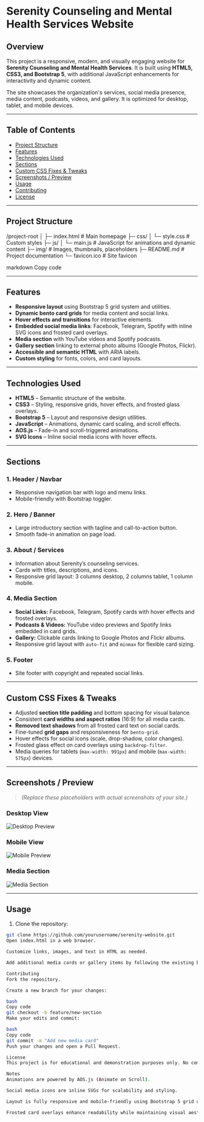 # Serenity Counseling and Mental Health Services Website

## Overview
This project is a responsive, modern, and visually engaging website for **Serenity Counseling and Mental Health Services**. It is built using **HTML5, CSS3, and Bootstrap 5**, with additional JavaScript enhancements for interactivity and dynamic content.  

The site showcases the organization's services, social media presence, media content, podcasts, videos, and gallery. It is optimized for desktop, tablet, and mobile devices.

---

## Table of Contents
- [Project Structure](#project-structure)  
- [Features](#features)  
- [Technologies Used](#technologies-used)  
- [Sections](#sections)  
- [Custom CSS Fixes & Tweaks](#custom-css-fixes--tweaks)  
- [Screenshots / Preview](#screenshots--preview)  
- [Usage](#usage)  
- [Contributing](#contributing)  
- [License](#license)  

---

## Project Structure
/project-root
│
├─ index.html # Main homepage
├─ css/
│ └─ style.css # Custom styles
├─ js/
│ └─ main.js # JavaScript for animations and dynamic content
├─ img/ # Images, thumbnails, placeholders
├─ README.md # Project documentation
└─ favicon.ico # Site favicon

markdown
Copy code

---

## Features
- **Responsive layout** using Bootstrap 5 grid system and utilities.  
- **Dynamic bento card grids** for media content and social links.  
- **Hover effects and transitions** for interactive elements.  
- **Embedded social media links**: Facebook, Telegram, Spotify with inline SVG icons and frosted card overlays.  
- **Media section** with YouTube videos and Spotify podcasts.  
- **Gallery section** linking to external photo albums (Google Photos, Flickr).  
- **Accessible and semantic HTML** with ARIA labels.  
- **Custom styling** for fonts, colors, and card layouts.

---

## Technologies Used
- **HTML5** – Semantic structure of the website.  
- **CSS3** – Styling, responsive grids, hover effects, and frosted glass overlays.  
- **Bootstrap 5** – Layout and responsive design utilities.  
- **JavaScript** – Animations, dynamic card scaling, and scroll effects.  
- **AOS.js** – Fade-in and scroll-triggered animations.  
- **SVG Icons** – Inline social media icons with hover effects.

---

## Sections

### 1. Header / Navbar
- Responsive navigation bar with logo and menu links.  
- Mobile-friendly with Bootstrap toggler.

### 2. Hero / Banner
- Large introductory section with tagline and call-to-action button.  
- Smooth fade-in animation on page load.

### 3. About / Services
- Information about Serenity’s counseling services.  
- Cards with titles, descriptions, and icons.  
- Responsive grid layout: 3 columns desktop, 2 columns tablet, 1 column mobile.

### 4. Media Section
- **Social Links:** Facebook, Telegram, Spotify cards with hover effects and frosted overlays.  
- **Podcasts & Videos:** YouTube video previews and Spotify links embedded in card grids.  
- **Gallery:** Clickable cards linking to Google Photos and Flickr albums.  
- Responsive grid layout with `auto-fit` and `minmax` for flexible card sizing.

### 5. Footer
- Site footer with copyright and repeated social links.  

---

## Custom CSS Fixes & Tweaks
- Adjusted **section title padding** and bottom spacing for visual balance.  
- Consistent **card widths and aspect ratios** (16:9) for all media cards.  
- **Removed text shadows** from all frosted card text on social cards.  
- Fine-tuned **grid gaps** and responsiveness for `bento-grid`.  
- Hover effects for social icons (scale, drop-shadow, color changes).  
- Frosted glass effect on card overlays using `backdrop-filter`.  
- Media queries for tablets (`max-width: 991px`) and mobile (`max-width: 575px`) devices.  

---

## Screenshots / Preview
> *(Replace these placeholders with actual screenshots of your site.)*  

### Desktop View
![Desktop Preview](img/desktop-preview.png)  

### Mobile View
![Mobile Preview](img/mobile-preview.png)  

### Media Section
![Media Section](img/media-preview.png)  

---

## Usage
1. Clone the repository:
```bash
git clone https://github.com/yourusername/serenity-website.git
Open index.html in a web browser.

Customize links, images, and text in HTML as needed.

Add additional media cards or gallery items by following the existing bento-card structure.

Contributing
Fork the repository.

Create a new branch for your changes:

bash
Copy code
git checkout -b feature/new-section
Make your edits and commit:

bash
Copy code
git commit -m "Add new media card"
Push your changes and open a Pull Request.

License
This project is for educational and demonstration purposes only. No commercial use is permitted without proper authorization.

Notes
Animations are powered by AOS.js (Animate on Scroll).

Social media icons are inline SVGs for scalability and styling.

Layout is fully responsive and mobile-friendly using Bootstrap 5 grid utilities.

Frosted card overlays enhance readability while maintaining visual aesthetics.
